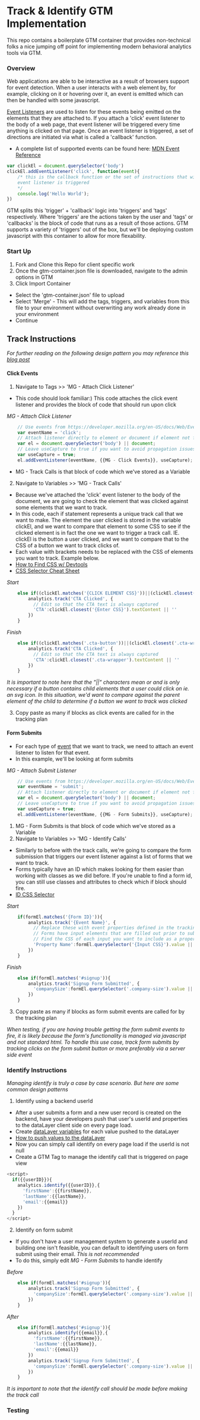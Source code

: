 # Track & Identify GTM Implementation


This repo contains a boilerplate GTM container that provides non-technical folks a 
nice jumping off point for implementing modern behavioral analytics tools via GTM. 

### **Overview**

Web applications are able to be interactive as a result of browsers support for event detection. 
When a user interacts with a web element by, for example, clicking on it or hovering over it, an event
is emitted which can then be handled with some javascript. 

[Event Listeners](https://developer.mozilla.org/en-US/docs/Web/API/EventTarget/addEventListener) are used to listen for these events being emitted on the elements that they are attached to. If you attach a 'click' event listener to the body of a web page, that event listener will be triggered every time anything is clicked on that page. Once an event listener is triggered, a set of directions are initiated via what is called a 'callback' function.

 * A complete list of supported events can be found here: [MDN Event Reference](https://developer.mozilla.org/en-US/docs/Web/Events)

```javascript
var clickEl = document.querySelector('body')
clickEl.addEventListener('click', function(event){
	/* this is the callback function or the set of instructions that will fire when the
	event listener is triggered
	*/
	console.log('Hello World');
})
```

GTM splits this 'trigger' + 'callback' logic into 'triggers' and 'tags' respectively. Where 'triggers' are the actions taken by the user and 'tags' or 'callbacks' is the block of code that runs as a result of those actions. GTM supports a variety of 'triggers' out of the box, but we'll be deploying custom javascript with this container to allow for more flexability. 

### **Start Up** 
1. Fork and Clone this Repo for client specific work
2. Once the gtm-container.json file is downloaded, navigate to the admin options in GTM
3. Click Import Container
* Select the 'gtm-container.json' file to upload
* Select 'Merge' - This will add the tags, triggers, and variables from this file to your environment without overwriting any work already done in your environment
* Continue

## **Track Instructions**
*For further reading on the following design pattern you may reference this [blog post](https://www.simoahava.com/analytics/simple-custom-event-listeners-gtm/)*

#### Click Events

1. Navigate to Tags >> 'MG - Attach Click Listener'
* This code should look familiar:) This code attaches the click event listener and provides the block of code that should run upon click

*MG - Attach Click Listener*
```javascript
    // Use events from https://developer.mozilla.org/en-US/docs/Web/Events
    var eventName = 'click';
    // Attach listener directly to element or document if element not found
    var el = document.querySelector('body') || document;
    // Leave useCapture to true if you want to avoid propagation issues.
    var useCapture = true;
    el.addEventListener(eventName, {{MG - Click Events}}, useCapture);
```
* MG - Track Calls is that block of code which we've stored as a Variable

2. Navigate to Variables >> 'MG - Track Calls'
* Because we've attached the 'click' event listener to the body of the document, we are going to check the element that was clicked against some elements that we want to track.
* In this code, each if statement represents a unique track call that we want to make. The element the user clicked is stored in the variable clickEl, and we want to compare that element to some CSS to see if the clicked element is in fact the one we want to trigger a track call. IE. clickEl is the button a user clicked, and we want to compare that to the CSS of a button we want to track clicks of. 
* Each value with brackets needs to be replaced with the CSS of elements you want to track. Example below.
* [How to Find CSS w/ Devtools](http://www.abodeqa.com/inspecting-elements-for-writing-xpath-css-selector-in-chrome/) 
* [CSS Selector Cheat Sheet](https://www.web4college.com/questions/css-selectors-cheat-sheet.php) 

*Start*
```javascript
    else if((clickEl.matches('{CLICK ELEMENT CSS}'))||(clickEl.closest('{PARENT ELEMENT CSS}'))){
        analytics.track('CTA Clicked', {
          // Edit so that the CTA text is always captured
          'CTA':clickEl.closest('{Enter CSS}').textContent || ''
        })
    }
```

*Finish*
```javascript
    else if((clickEl.matches('.cta-button'))||(clickEl.closest('.cta-wrapper'))){
        analytics.track('CTA Clicked', {
          // Edit so that the CTA text is always captured
          'CTA':clickEl.closest('.cta-wrapper').textContent || ''
        })
    }
```
*It is important to note here that the "||" characters mean or and is only necessary if a button contains child elements that a user could click on ie. an svg icon. In this situation, we'd want to compare against the parent element of the child to determine if a button we want to track was clicked*

3. Copy paste as many if blocks as click events are called for in the tracking plan

#### **Form Submits**

* For each type of [event](https://developer.mozilla.org/en-US/docs/Web/Events) that we want to track, we need to attach an event listener to listen for that event.
* In this example, we'll be looking at form submits

*MG - Attach Submit Listener*
```javascript
    // Use events from https://developer.mozilla.org/en-US/docs/Web/Events
    var eventName = 'submit';
    // Attach listener directly to element or document if element not found
    var el = document.querySelector('body') || document;
    // Leave useCapture to true if you want to avoid propagation issues.
    var useCapture = true;
    el.addEventListener(eventName, {{MG - Form Submits}}, useCapture);
```

1. MG - Form Submits is that block of code which we've stored as a Variable
2. Navigate to Variables >> 'MG - Identify Calls'
* Similarly to before with the track calls, we're going to compare the form submission that triggers our event listener against a list of forms that we want to track. 
* Forms typically have an ID which makes looking for them easier than working with classes as we did before. If you're unable to find a form id, you can still use classes and attributes to check which if block should fire. 
* [ID CSS Selector](https://www.w3schools.com/cssref/sel_id.asp) 

*Start*
```javascript
    if(formEl.matches('{Form ID}')){
        analytics.track('{Event Name}', {
          // Replace these with event properties defined in the tracking plan
          // Forms have input elements that are filled out prior to submission
          // Find the CSS of each input you want to include as a property
          'Property Name':formEl.querySelector('{Input CSS}').value || ''
        })
    }
```

*Finish*
```javascript
    else if(formEl.matches('#signup')){
        analytics.track('Signup Form Submitted', {
          'companySize':formEl.querySelector('.company-size').value || ''
        })
    }
```

3. Copy paste as many if blocks as form submit events are called for by the tracking plan

*When testing, if you are having trouble getting the form submit events to fire, it is likely because the form's functionality is managed via javascript and not standard html. To handle this use case, track form submits by tracking clicks on the form submit button or more preferably via a server side event*


### **Identify Instructions** 

*Managing identify is truly a case by case scenario. But here are some common design patterns*

1. Identify using a backend userId
* After a user submits a form and a new user record is created on the backend, have your developers push that user's userId and properties to the dataLayer client side on every page load.
* Create [dataLayer variables](https://www.analyticsmania.com/post/data-layer-variable/) for each value pushed to the dataLayer
* [How to push values to the dataLayer](https://www.analyticsmania.com/post/datalayer-push/)
* Now you can simply call identify on every page load if the userId is not null
* Create a GTM Tag to manage the identify call that is triggered on page view
```javascript
<script>
  if({{userID}}){
    analytics.identify({{userID}},{
      'firstName':{{firstName}},
      'lastName':{{lastName}},
      'email':{{email}}
    })
  }
</script>
```

2. Identify on form submit
* If you don't have a user management system to generate a userId and building one isn't feasible, you can default to identifying users on form submit using their email. *This is not recommended*
* To do this, simply edit *MG - Form Submits* to handle identify

*Before*
```javascript
    else if(formEl.matches('#signup')){
        analytics.track('Signup Form Submitted', {
          'companySize':formEl.querySelector('.company-size').value || ''
        })
    }
```

*After*
```javascript
    else if(formEl.matches('#signup')){
        analytics.identify({{email}},{
          'firstName':{{firstName}},
          'lastName':{{lastName}},
          'email':{{email}}  
        })
        analytics.track('Signup Form Submitted', {
          'companySize':formEl.querySelector('.company-size').value || ''
        })
    }
```
*It is important to note that the identify call should be made before making the track call*


### **Testing** 


